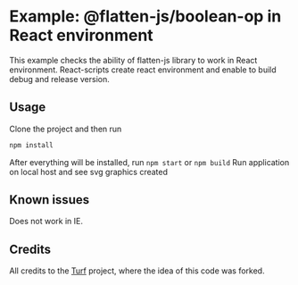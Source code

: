 # Example: @flatten-js/boolean-op in React environment

This example checks the ability of flatten-js library to work in React environment.
React-scripts create react environment and enable to build debug and release version.   
 
## Usage

Clone the project and then run

```bash
npm install
```

After everything will be installed, run ```npm start``` or ```npm build```
Run application on local host and see svg graphics created

## Known issues

Does not work in IE.

## Credits
All credits to the [Turf](https://github.com/Turfjs/turf/blob/master/examples/es-modules/index.html) project,
where the idea of this code was forked.

